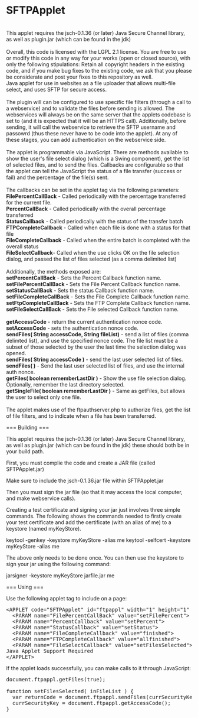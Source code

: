 SFTPApplet
==========
<br>
This applet requires the jsch-0.1.36 (or later) Java Secure Channel library, 
as well as plugin.jar (which can be found in the jdk)<br>
<br>
Overall, this code is licensed with the LGPL 2.1 license. You are free to use or modify this code in any way for your works (open or closed source), with only the following stipulations: Retain all copyright headers in the existing code, and if you make bug fixes to the existing code, we ask that you please be considerate and post your fixes to this repository as well.
<br>
Java applet for use in websites as a file uploader that allows multi-file select, and uses SFTP for secure access.<br>
<br>
The plugin will can be configured to use specific file filters (through a call to a webservice) and to validate 
the files before sending is allowed. The webservices will always be on the same server that the applets codebase
is set to (and it is expected that it will be an HTTPS call). Additionally, before sending, it will call the webservice
to retrieve the SFTP username and passowrd (thus these never have to be code into the applet). At any of these stages, 
you can add authentication on the webservice side.<br>
<br>
The applet is programmable via JavaScript. There are methods available to show the user's file select dialog 
(which is a Swing component), get the list of selected files, and to send the files. Callbacks are configurable so that
the applet can tell the JavaScript the status of a file transfer (success or fail) and the percentage of the file(s) sent.<br>
<br>
The callbacks can be set in the applet tag via the following parameters:<br>
<b>FilePercentCallBack</b> - Called periodically with the percentage transferred for the current file.<br>
<b>PercentCallBack</b> - Called periodically with the overall percentage transferred<br>
<b>StatusCallback</b> - Called periodically with the status of the transfer batch<br>
<b>FTPCompleteCallback</b> - Called when each file is done with a status for that file<br>
<b>FileCompleteCallback</b> - Called when the entire batch is completed with the overall status<br>
<b>FileSelectCallback</b>- Called when the use clicks OK on the file selection dialog, and passed the list of files selected (as a comma delimited list)<br>
<br>
Additionally, the methods exposed are:<br>
<b>setPercentCallBack</b> - Sets the Percent Callback function name.<br>
<b>setFilePercentCallBack </b> - Sets the File Percent Callback function name.<br>
<b>setStatusCallBack</b> - Sets the status Callback function name.<br>
<b>setFileCompleteCallBack</b> - Sets the File Complete Callback function name.<br>
<b>setFtpCompleteCallBack</b> - Sets the FTP Complete Callback function name.<br>
<b>setFileSelectCallBack</b> - Sets the File selected Callback function name.<br>
<br>
<b>getAccessCode</b> - return the current authentication nonce code.<br>
<b>setAccessCode</b> - sets the authentication nonce code.<br>
<b>sendFiles( String accessCode,  String fileList)</b> - send a list of files (comma delimted list), and use the specified nonce code. The file list must be a subset of those selected by the user the last time the selection dialog was opened.<br>
<b>sendFiles( String accessCode )</b> - send the last user selected list of files.<br>
<b>sendFiles( )</b> - Send the last user selected list of files, and use the internal auth nonce.<br>
<b>getFiles( boolean rememberLastDir )</b> - Show the use file selection dialog. Optionally, remember the last directory selected.<br>
<b>getSingleFile( boolean rememberLastDir )</b> - Same as getFiles, but allows the user to select only one file.<br>
<br>
The applet makes use of the ftpauthserver.php to authorize files, get the list of file filters, and to indicate when a file has been transferred. 
<br>

=== Building ===

This applet requires the jsch-0.1.36 (or later) Java Secure Channel library, 
as well as plugin.jar (which can be found in the jdk) these should both be in your build path. 

First, you must complie the code and create a JAR file (called SFTPApplet.jar)

Make sure to include the jsch-0.1.36.jar file within SFTPApplet.jar

Then you must sign the jar file (so that it may access the local computer, and make webservice calls).

Creating a test certificate and signing your jar just involves three simple commands. 
The following shows the commands needed to firstly create your test certificate and add 
the certificate (with an alias of me) to a keystore (named myKeyStore).

keytool -genkey -keystore myKeyStore -alias me
keytool -selfcert -keystore myKeyStore -alias me

The above only needs to be done once.
You can then use the keystore to sign your jar using the following command:

jarsigner -keystore myKeyStore jarfile.jar me

=== Using ===

Use the following applet tag to include on a page:
<pre>
&lt;APPLET code="SFTPApplet" id="ftpappl" width="1" height="1" archive="SFTPApplet.jar,jsch-0.1.36.jar" codebase='https://some.secure.server.com/' MAYSCRIPT&gt;
  &lt;PARAM name="FilePercentCallBack" value="setFilePercent"&gt;
  &lt;PARAM name="PercentCallback" value="setPercent"&gt;
  &lt;PARAM name="StatusCallback" value="setStatus"&gt;
  &lt;PARAM name="FileCompleteCallback" value="finished"&gt;
  &lt;PARAM name="FTPCompleteCallback" value="allfinished"&gt;
  &lt;PARAM name="FileSelectCallback" value="setFilesSelected"&gt;
Java Applet Support Required
&lt;/APPLET&gt;
</pre>
If the applet loads successfully, you can make calls to it through JavaScript:

<pre>
document.ftpappl.getFiles(true);

function setFilesSelected( inFileList ) {
  var returnCode = document.ftpappl.sendFiles(currSecurityKey, inFileList);
  currSecurityKey = document.ftpappl.getAccessCode();
}
</pre>
